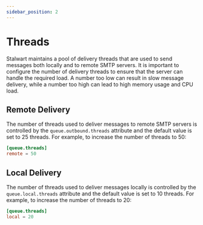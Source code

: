 ```yaml
---
sidebar_position: 2
---
```


# Threads

Stalwart maintains a pool of delivery threads that are used to send messages both locally and to remote SMTP servers. It is important to configure the number of delivery threads to ensure that the server can handle the required load. A number too low can result in slow message delivery, while a number too high can lead to high memory usage and CPU load.

## Remote Delivery

The number of threads used to deliver messages to remote SMTP servers is controlled by the `queue.outbound.threads` attribute and the default value is set to 25 threads. For example, to increase the number of threads to 50:

```toml
[queue.threads]
remote = 50
```

## Local Delivery

The number of threads used to deliver messages locally is controlled by the `queue.local.threads` attribute and the default value is set to 10 threads. For example, to increase the number of threads to 20:

```toml
[queue.threads]
local = 20
```

